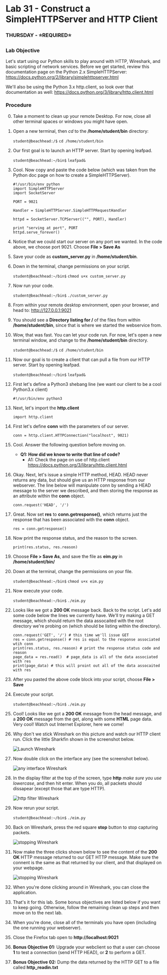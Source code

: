 # Lab 31 - Construct a SimpleHTTPServer and HTTP Client

### THURSDAY - &#x2B50;REQUIRED&#x2B50;

### Lab Objective

Let's start using our Python skills to play around with HTTP, Wireshark, and basic scripting of network services. Before we get started, review this documentation page on the Python 2.x SimpleHTTPServer: https://docs.python.org/2/library/simplehttpserver.html

We'll also be using the Python 3.x http.client, so look over that documentation as well: https://docs.python.org/3/library/http.client.html

### Procedure

0. Take a moment to clean up your remote Desktop. For now, close all other terminal spaces or windows you might have open.

0. Open a new terminal, then *cd* to the **/home/student/bin** directory:

    `student@beachhead:/$` `cd /home/student/bin`

0. Our first goal is to launch an HTTP server. Start by opening leafpad.

    `student@beachhead:~/bin$` `leafpad&`
    
0. Cool. Now copy and paste the code below (which was taken from the Python doc page on how to create a SimpleHTTPServer).

    ```
    #!/usr/bin/env python
    import SimpleHTTPServer
    import SocketServer

    PORT = 9021

    Handler = SimpleHTTPServer.SimpleHTTPRequestHandler

    httpd = SocketServer.TCPServer(("", PORT), Handler)

    print "serving at port", PORT
    httpd.serve_forever()
    ```
    
0. Notice that we could start our server on any port we wanted. In the code above, we choose port 9021. Choose **File > Save As**

0. Save your code as **custom_server.py** in **/home/student/bin**.

0. Down in the terminal, change permissions on your script.

    `student@beachhead:~/bin$` `chmod u+x custom_server.py`

0. Now run your code.

    `student@beachhead:~/bin$` `./custom_server.py`

0. From within your remote desktop environment, open your browser, and head to: http://127.0.0.1:9021

0. You should see a **Directory listing for /** of the files from within **/home/student/bin**, since that is where we started the webservice from.

0. Wow, that was fast. You can let your code run. For now, let's open a new terminal window, and change to the **/home/student/bin** directory.

    `student@beachhead:/$` `cd /home/student/bin`

0. Now our goal is to create a client that can pull a file from our HTTP server. Start by opening leafpad.

    `student@beachhead:~/bin$` `leafpad&`

0. First let's define a Python3 shebang line (we want our client to be a cool Python3.x client)

    ```
    #!/usr/bin/env python3
    ```
    
0. Next, let's import the **http.client**

    ```
    import http.client
    ```


0. First let's define **conn** with the parameters of our server.

    ```
    conn = http.client.HTTPConnection("localhost", 9021)
    ```
    
0. Cool. Answer the following question before moving on.

    - **Q1: How did we know to write that line of code?**
      - A1: Check the page on use of http.client https://docs.python.org/3/library/http.client.html
      
0. Okay. Next, let's issue a simple HTTP method, HEAD. HEAD never returns any data, but should give us an HTTP response from our webserver. The line below will manipulate conn by sending a HEAD message to the server we described, and then storing the response as an attribute within the **conn** object.

    ```
    conn.request('HEAD', '/')
    ```

0. Great. Now set **res** to **conn.getresponse()**, which returns just the response that has been associated with the **conn** object.

    ```
    res = conn.getresponse()
    ```

0. Now print the response status, and the reason to the screen.

    ```
    print(res.status, res.reason)
    ```
    
0. Choose **File > Save As**, and save the file as **eim.py** in **/home/student/bin/**

0. Down at the terminal, change the permissions on your file.

    `student@beachhead:~/bin$` `chmod u+x eim.py`
    
0. Now execute your code.

    `student@beachhead:~/bin$` `./eim.py`

0. Looks like we got a **200 OK** message back. Back to the script. Let's add some code below the lines we currently have. We'll try making a GET message, which should return the data assocaited with the root directory we're probing on (which should be listing within the directory).

    ```
    conn.request('GET', '/') # this time we'll issue GET
    res = conn.getresponse() # res is equal to the response associated wtih conn
    print(res.status, res.reason) # print the response status code and reason
    page_data = res.read()  # page_data is all of the data associated with res 
    print(page_data) # this will proint out all of the data assocaited with res
    ```

0. After you pasted the above code block into your script, choose **File > Save**

0. Execute your script.

    `student@beachhead:~/bin$` `./eim.py`

0. Cool! Looks like we got a **200 OK** message from the head message, and a **200 OK** message from the get, along with some **HTML** page data. Very cool! Watch out Internet Explorer, here we come!

0. Why don't we stick Wireshark on this picture and watch our HTTP client run. Click the little Sharkfin shown in the screenshot below.

    ![Launch Wireshark](https://alta3.com/static/images/python/python_wireshark_001.png) 

0. Now double click on the interface any (see the screenshot below).

    ![any interface Wireshark](https://alta3.com/static/images/python/python_wireshark_002.png)
    
0. In the display filter at the top of the screen, type **http** *make sure you use lowercase*, and then hit enter. When you do, all packets should dissapear (except those that are type HTTP).

    ![http filter Wireshark](https://alta3.com/static/images/python/python_wireshark_003.png)
    
0. Now rerun your script.

    `student@beachhead:~/bin$` `./eim.py`
    
0. Back on Wireshark, press the red square **stop** button to stop capturing packets.

    ![stopping Wireshark](https://alta3.com/static/images/python/python_wireshark_004.png)
    
0. Now make the three clicks shown below to see the content of the **200 OK** HTTP message returned to our GET HTTP message. Make sure the connent is the same as that returned by our client, and that displayed on your webpage.

    ![stopping Wireshark](https://alta3.com/static/images/python/python_wireshark_005.png)

0. When you're done clicking around in Wireshark, you can close the application.

0. That's it for this lab. Some bonus objectives are listed below if you want to keep going. Otherwise, follow the remaining clean up steps and then move on to the next lab.

0. When you're done, close all of the terminals you have open (including the one running your webserver).

0. Close the Firefox tab open to **http://localhost:9021**

0. **Bonus Objective 01:** Upgrade your webclient so that a user can choose **1** to test a connection (send HTTP HEAD), or **2** to perform a GET.

0. **Bonus Objective 02:** Dump the data returned by the HTTP GET to a file called **http_readin.txt**
